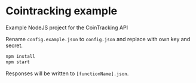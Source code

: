 # Cointracking example

Example NodeJS project for the CoinTracking API

Rename `config.example.json` to `config.json` and replace with own key and secret.

```bash
npm install
npm start
```

Responses will be written to `[functionName].json`.